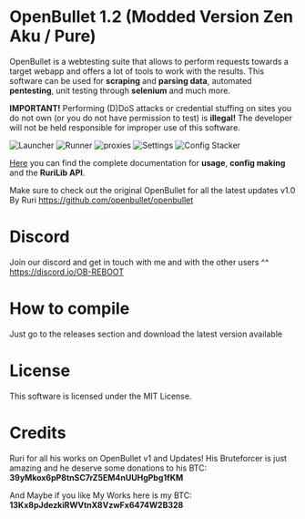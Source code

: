 # OpenBullet 1.2 (Modded Version Zen Aku / Pure)

OpenBullet is a webtesting suite that allows to perform requests towards a target webapp and offers a lot of tools to work with the results. This software can be used for **scraping** and **parsing data**, automated **pentesting**, unit testing through **selenium** and much more.

**IMPORTANT!** Performing (D)DoS attacks or credential stuffing on sites you do not own (or you do not have permission to test) is **illegal!** The developer will not be held responsible for improper use of this software.

![Launcher](https://i.imgur.com/P7yDqPP.png)
![Runner](https://i.imgur.com/sEfKawu.png)
![proxies](https://i.imgur.com/QIwAmSh.png)
![Settings](https://i.imgur.com/RILF0uP.png)
![Config Stacker](https://i.imgur.com/ibGyYep.png)


[Here](https://openbullet.github.io) you can find the complete documentation for **usage**, **config making** and the **RuriLib API**.

Make sure to check out the original OpenBullet for all the latest updates v1.0 By Ruri https://github.com/openbullet/openbullet

# Discord
Join our discord and get in touch with me and with the other users ^^
https://discord.io/OB-REBOOT

# How to compile
Just go to the releases section and download the latest version available

# License
This software is licensed under the MIT License.

# Credits
Ruri for all his works on OpenBullet v1 and Updates! His Bruteforcer is just amazing and he deserve some donations to his BTC: **39yMkox6pP8tnSC7rZ5EM4nUUHgPbg1fKM** 

And Maybe if you like My Works here is my BTC: **13Kx8pJdezkiRWVtnX8VzwFx6474W2B328**
